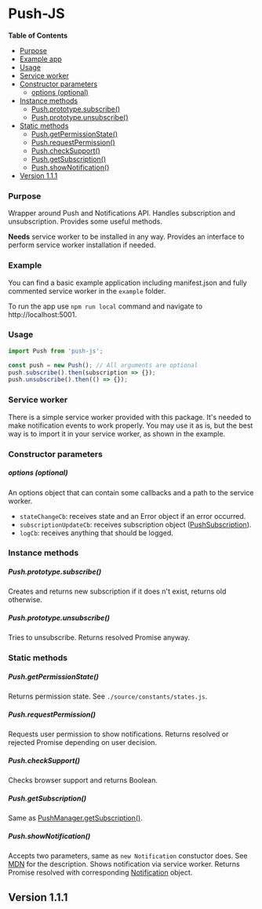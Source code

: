 # Push-JS

**Table of Contents**
- [Purpose](#purpose)
- [Example app](#example)
- [Usage](#usage)
- [Service worker](#service-worker)
- [Constructor parameters](#constructor-parameters)
    - [options (optional)](#options-optional)
- [Instance methods](#instance-methods)
    - [Push.prototype.subscribe()](#pushprototypesubscribe)
    - [Push.prototype.unsubscribe()](#pushprototypeunsubscribe)
- [Static methods](#static-methods)
    - [Push.getPermissionState()](#pushgetpermissionstate)
    - [Push.requestPermission()](#pushrequestpermission)
    - [Push.checkSupport()](#pushchecksupport)
    - [Push.getSubscription()](#pushgetsubscription)
    - [Push.showNotification()](#pushshownotification)
- [Version 1.1.1](#version-101)

### Purpose

Wrapper around Push and Notifications API. Handles subscription and unsubscription. Provides some useful methods.

**Needs** service worker to be installed in any way. Provides an interface to perform service worker installation if needed.

### Example

You can find a basic example application including manifest.json and fully commented service worker in the `example` folder.

To run the app use `npm run local` command and navigate to http://localhost:5001.

### Usage

```js
import Push from 'push-js';

const push = new Push(); // All arguments are optional
push.subscribe().then(subscription => {});
push.unsubscribe().then(() => {});
```

### Service worker
There is a simple service worker provided with this package. It's needed to make notification events to work properly. You may use it as is, but the best way is to import it in your service worker, as shown in the example.

### Constructor parameters

##### options (optional)

An options object that can contain some callbacks and a path to the service worker.

*   `stateChangeCb`: receives state and an Error object if an error occurred.
*   `subscriptionUpdateCb`: receives subscription object ([PushSubscription](https://developer.mozilla.org/en-US/docs/Web/API/PushSubscription)).
*   `logCb`: receives anything that should be logged.

### Instance methods

##### Push.prototype.subscribe()

Creates and returns new subscription if it does n't exist, returns old otherwise.

##### Push.prototype.unsubscribe()

Tries to unsubscribe. Returns resolved Promise anyway.

### Static methods

##### Push.getPermissionState()

Returns permission state. See `./source/constants/states.js`.

##### Push.requestPermission()

Requests user permission to show notifications. Returns resolved or rejected Promise depending on user decision.

##### Push.checkSupport()

Checks browser support and returns Boolean.

##### Push.getSubscription()

Same as [PushManager.getSubscription()](https://developer.mozilla.org/en-US/docs/Web/API/PushManager/getSubscription).

##### Push.showNotification()

Accepts two parameters, same as `new Notification` constuctor does. See [MDN](https://developer.mozilla.org/ru/docs/Web/API/Notification/Notification) for the description.
Shows notification via service worker. Returns Promise resolved with corresponding [Notification](https://developer.mozilla.org/en-US/docs/Web/API/Notification) object.

## Version 1.1.1